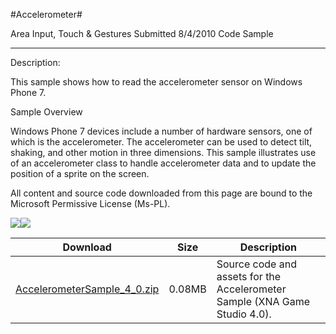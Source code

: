 #Accelerometer#

Area
Input, Touch & Gestures
Submitted
8/4/2010
Code Sample

---

Description:

This sample shows how to read the accelerometer sensor on Windows Phone 7.

Sample Overview

Windows Phone 7 devices include a number of hardware sensors, one of which is the accelerometer. The accelerometer can be used to detect tilt, shaking, and other motion in three dimensions. This sample illustrates use of an accelerometer class to handle accelerometer data and to update the position of a sprite on the screen.


All content and source code downloaded from this page are bound to the Microsoft Permissive License (Ms-PL).

![](https://github.com/nkast/XNAGameStudio/blob/master/Images/accel1.png)![](https://github.com/nkast/XNAGameStudio/blob/master/Images/accel2.png) 
	

 

Download | Size | Description
---|---|---|
[AccelerometerSample_4_0.zip](https://github.com/nkast/XNAGameStudio/blob/master/Samples/AccelerometerSample_4_0.zip?raw=true) | 0.08MB | Source code and assets for the Accelerometer Sample (XNA Game Studio 4.0). 